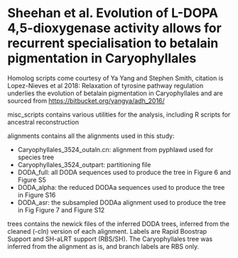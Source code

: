 # Sheehan et al. Evolution of L-DOPA 4,5-dioxygenase activity allows for recurrent specialisation to betalain pigmentation in Caryophyllales 

Homolog scripts come courtesy of Ya Yang and Stephen Smith, citation is Lopez-Nieves et al 2018: Relaxation of tyrosine pathway regulation underlies the evolution of betalain pigmentation in Caryophyllales and are sourced from https://bitbucket.org/yangya/adh_2016/

misc_scripts contains various utilities for the analysis, including R scripts for ancestral reconstruction 

alignments contains all the alignments used in this study:
* Caryophyllales_3524_outaln.cn: alignment from pyphlawd used for species tree
* Caryophyllales_3524_outpart: partitioning file 
* DODA_full: all DODA sequences used to produce the tree in Figure 6 and Figure S5
* DODA_alpha: the reduced DODAa sequences used to produce the tree in Figure S16
* DODA_asr: the subsampled DODAa alignment used to produce the tree in Fig Figure 7 and Figure S12 

trees contains the newick files of the inferred DODA trees, inferred from the cleaned (-cln) version of each alignment. Labels are Rapid Boostrap Support and SH-aLRT support (RBS/SH). The Caryophyllales tree was inferred from the alignment as is, and branch labels are RBS only. 
